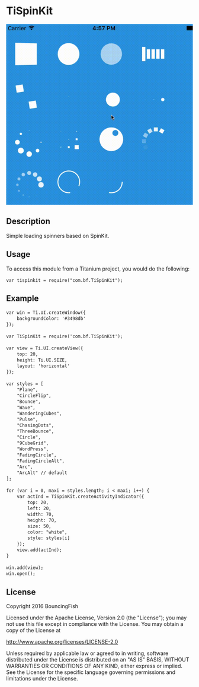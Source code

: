 
# TiSpinKit

![Screenshot](https://github.com/Bouncingfish/TiSpinKit/blob/master/example.gif)

## Description

Simple loading spinners based on SpinKit. 

## Usage

To access this module from a Titanium project, you would do the following:

    var tispinkit = require("com.bf.TiSpinKit");

## Example

    var win = Ti.UI.createWindow({
    	backgroundColor: '#3498db'
    });

    var TiSpinKit = require('com.bf.TiSpinKit');

    var view = Ti.UI.createView({
    	top: 20,
    	height: Ti.UI.SIZE,
    	layout: 'horizontal'
    });

    var styles = [
    	"Plane",
    	"CircleFlip",
    	"Bounce",
    	"Wave",
    	"WanderingCubes",
    	"Pulse",
    	"ChasingDots",
    	"ThreeBounce",
    	"Circle",
    	"9CubeGrid",
    	"WordPress",
    	"FadingCircle",
    	"FadingCircleAlt",
    	"Arc",
    	"ArcAlt" // default
    ];

    for (var i = 0, maxi = styles.length; i < maxi; i++) {
    	var actInd = TiSpinKit.createActivityIndicator({
    		top: 20, 
    		left: 20,
    		width: 70, 
    		height: 70,
    		size: 50,
    		color: "white",
    		style: styles[i]
    	});
    	view.add(actInd);
    }
    
    win.add(view);
    win.open();

## License

Copyright 2016 BouncingFish

Licensed under the Apache License, Version 2.0 (the "License");
you may not use this file except in compliance with the License.
You may obtain a copy of the License at

   http://www.apache.org/licenses/LICENSE-2.0

Unless required by applicable law or agreed to in writing, software
distributed under the License is distributed on an "AS IS" BASIS,
WITHOUT WARRANTIES OR CONDITIONS OF ANY KIND, either express or implied.
See the License for the specific language governing permissions and
limitations under the License.


